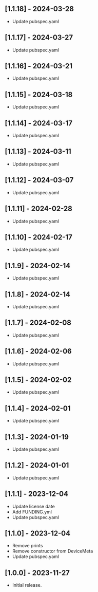 ## [1.1.18] - 2024-03-28

* Update pubspec.yaml

## [1.1.17] - 2024-03-27

* Update pubspec.yaml

## [1.1.16] - 2024-03-21

* Update pubspec.yaml

## [1.1.15] - 2024-03-18

* Update pubspec.yaml
 
## [1.1.14] - 2024-03-17

* Update pubspec.yaml

## [1.1.13] - 2024-03-11

* Update pubspec.yaml

## [1.1.12] - 2024-03-07

* Update pubspec.yaml

## [1.1.11] - 2024-02-28

* Update pubspec.yaml

## [1.1.10] - 2024-02-17

* Update pubspec.yaml

## [1.1.9] - 2024-02-14

* Update pubspec.yaml

## [1.1.8] - 2024-02-14

* Update pubspec.yaml

## [1.1.7] - 2024-02-08

* Update pubspec.yaml

## [1.1.6] - 2024-02-06

* Update pubspec.yaml

## [1.1.5] - 2024-02-02

* Update pubspec.yaml

## [1.1.4] - 2024-02-01

* Update pubspec.yaml

## [1.1.3] - 2024-01-19

* Update pubspec.yaml

## [1.1.2] - 2024-01-01

* Update pubspec.yaml

## [1.1.1] - 2023-12-04

* Update license date
* Add FUNDING.yml
* Update pubspec.yaml

## [1.1.0] - 2023-12-04

* Remove prints
* Remove constructor from DeviceMeta
* Update pubspec.yaml

## [1.0.0] - 2023-11-27

* Initial release.
